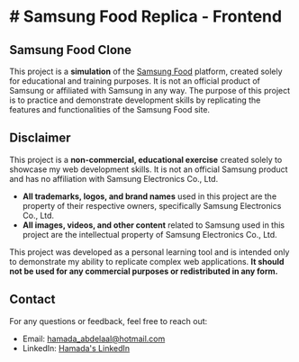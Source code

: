 # # Samsung Food Replica - Frontend

## Samsung Food Clone

This project is a **simulation** of the [Samsung Food](https://samsungfood.com/) platform, created solely for educational and training purposes. It is not an official product of Samsung or affiliated with Samsung in any way. The purpose of this project is to practice and demonstrate development skills by replicating the features and functionalities of the Samsung Food site.

## Disclaimer

This project is a **non-commercial, educational exercise** created solely to showcase my web development skills. It is not an official Samsung product and has no affiliation with Samsung Electronics Co., Ltd.

- **All trademarks, logos, and brand names** used in this project are the property of their respective owners, specifically Samsung Electronics Co., Ltd.
- **All images, videos, and other content** related to Samsung used in this project are the intellectual property of Samsung Electronics Co., Ltd.

This project was developed as a personal learning tool and is intended only to demonstrate my ability to replicate complex web applications. **It should not be used for any commercial purposes or redistributed in any form.**

## Contact

For any questions or feedback, feel free to reach out:

- Email: hamada_abdelaal@hotmail.com
- LinkedIn: [Hamada's LinkedIn](https://www.linkedin.com/in/hamada-abdelaal/)
